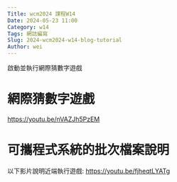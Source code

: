 ```yaml
---
Title: wcm2024 課程W14
Date: 2024-05-23 11:00
Category: w14
Tags: 網誌編寫
Slug: 2024-wcm2024-w14-blog-tutorial
Author: wei
---
```


 啟動並執行網際猜數字遊戲

<!-- PELICAN_END_SUMMARY -->

# 網際猜數字遊戲
<https://youtu.be/nVAZJh5PzEM>

# 可攜程式系統的批次檔案說明
以下影片說明近端執行遊戲:
<https://youtu.be/fjheqtLYATg>